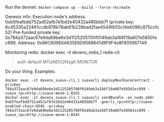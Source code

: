 
Run the devnet:
`docker-compose up --build --force-recreate`

Genesis info:
Execution node's address: 0xb5feafbdd752ad52afb7e1bd2e40432a485bbb7f (private key: 6c45335a22461ccdb978b78ab61b238bad2fae4544fb55c14eb096c875ccfc52)
Pre-funded private key: 0x784a372aac67e9da69be6e3d1125205700f0149ab3a166f19a607e58501ec899, Address: 0x96C609E6A635E6D9568641d9F9F4e8F805967149


Monitoring redis:
docker exec -it devenv_redis_1 redis-cli
> auth default MTIzNDU2NzgK
> MONITOR

Do your thing. Examples:
```
docker exec -it devenv_suave-cli_1 suavecli deployMevShareContract -privkey 784a372aac67e9da69be6e3d1125205700f0149ab3a166f19a607e58501ec899 -suave_rpc=http://suave-mevm-1:8545
docker exec -it devenv_suave-cli_1 suavecli sendBundle -ex_node_addr 0xb5feafbdd752ad52afb7e1bd2e40432a485bbb7f -goerli_rpc=http://suave-enabled-chain:8545 -privkey 784a372aac67e9da69be6e3d1125205700f0149ab3a166f19a607e58501ec899 -suave_rpc=http://suave-mevm-1:8545
```
